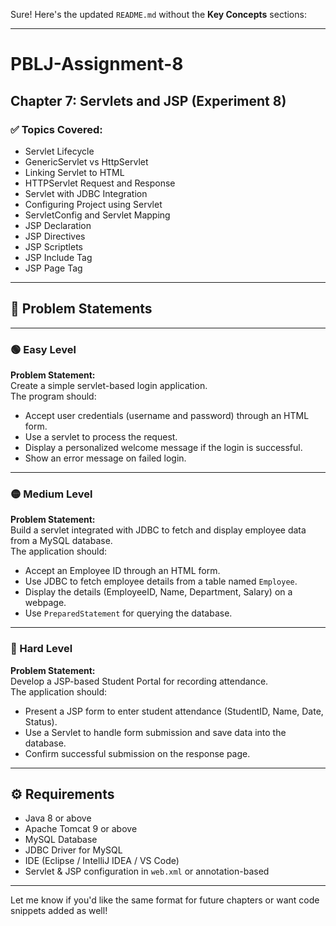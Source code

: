 Sure! Here's the updated `README.md` without the **Key Concepts** sections:

---

# PBLJ-Assignment-8  
## Chapter 7: Servlets and JSP (Experiment 8)

### ✅ Topics Covered:
- Servlet Lifecycle  
- GenericServlet vs HttpServlet  
- Linking Servlet to HTML  
- HTTPServlet Request and Response  
- Servlet with JDBC Integration  
- Configuring Project using Servlet  
- ServletConfig and Servlet Mapping  
- JSP Declaration  
- JSP Directives  
- JSP Scriptlets  
- JSP Include Tag  
- JSP Page Tag  

---

## 🧪 Problem Statements

---

### 🟢 Easy Level

**Problem Statement:**  
Create a simple servlet-based login application.  
The program should:  
- Accept user credentials (username and password) through an HTML form.  
- Use a servlet to process the request.  
- Display a personalized welcome message if the login is successful.  
- Show an error message on failed login.  

---

### 🟡 Medium Level

**Problem Statement:**  
Build a servlet integrated with JDBC to fetch and display employee data from a MySQL database.  
The application should:  
- Accept an Employee ID through an HTML form.  
- Use JDBC to fetch employee details from a table named `Employee`.  
- Display the details (EmployeeID, Name, Department, Salary) on a webpage.  
- Use `PreparedStatement` for querying the database.  

---

### 🔴 Hard Level

**Problem Statement:**  
Develop a JSP-based Student Portal for recording attendance.  
The application should:  
- Present a JSP form to enter student attendance (StudentID, Name, Date, Status).  
- Use a Servlet to handle form submission and save data into the database.  
- Confirm successful submission on the response page.  

---

## ⚙️ Requirements
- Java 8 or above  
- Apache Tomcat 9 or above  
- MySQL Database  
- JDBC Driver for MySQL  
- IDE (Eclipse / IntelliJ IDEA / VS Code)  
- Servlet & JSP configuration in `web.xml` or annotation-based  

---

Let me know if you'd like the same format for future chapters or want code snippets added as well!
